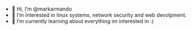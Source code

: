 - 👋 Hi, I’m @markarmando
- 👀 I’m interested in linux systems, network security and web devolpment.
- 🌱 I’m currently learning about everything im interested in :)

<!---
markarmando/markarmando is a ✨ special ✨ repository because its `README.md` (this file) appears on your GitHub profile.
You can click the Preview link to take a look at your changes.
--->
